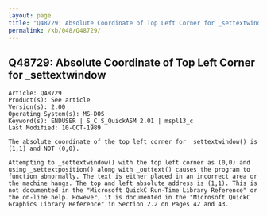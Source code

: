 ```yaml
---
layout: page
title: "Q48729: Absolute Coordinate of Top Left Corner for _settextwindow"
permalink: /kb/048/Q48729/
---
```


## Q48729: Absolute Coordinate of Top Left Corner for _settextwindow

	Article: Q48729
	Product(s): See article
	Version(s): 2.00
	Operating System(s): MS-DOS
	Keyword(s): ENDUSER | S_C S_QuickASM 2.01 | mspl13_c
	Last Modified: 10-OCT-1989
	
	The absolute coordinate of the top left corner for _settextwindow() is
	(1,1) and NOT (0,0).
	
	Attempting to _settextwindow() with the top left corner as (0,0) and
	using _settextposition() along with _outtext() causes the program to
	function abnormally. The text is either placed in an incorrect area or
	the machine hangs. The top and left absolute address is (1,1). This is
	not documented in the "Microsoft QuickC Run-Time Library Reference" or
	the on-line help. However, it is documented in the "Microsoft QuickC
	Graphics Library Reference" in Section 2.2 on Pages 42 and 43.
